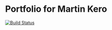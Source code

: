 # Portfolio for Martin Kero

[![Build Status](https://www.travis-ci.com/martinkero/martinkero.se.svg?branch=master)](https://travis-ci.org/martinkero/martinkero.se)
